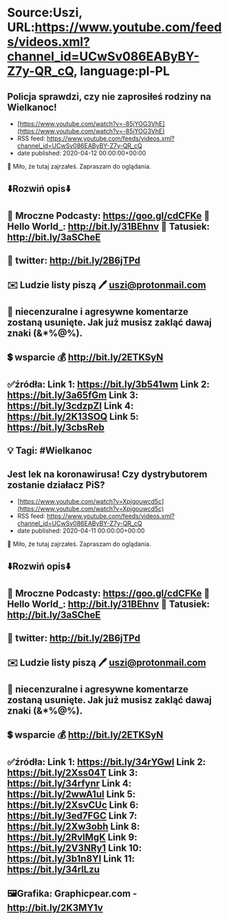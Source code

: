 # Source:Uszi, URL:https://www.youtube.com/feeds/videos.xml?channel_id=UCwSv086EAByBY-Z7y-QR_cQ, language:pl-PL

## Policja sprawdzi, czy nie zaprosiłeś rodziny na Wielkanoc!
 - [https://www.youtube.com/watch?v=-85jYOG3VhE](https://www.youtube.com/watch?v=-85jYOG3VhE)
 - RSS feed: https://www.youtube.com/feeds/videos.xml?channel_id=UCwSv086EAByBY-Z7y-QR_cQ
 - date published: 2020-04-12 00:00:00+00:00

🤪 Miło, że tutaj zajrzałeś.  Zapraszam do oglądania.

⬇️Rozwiń opis⬇️
------------------------------------------------------------
👀 Mroczne Podcasty: https://goo.gl/cdCFKe
👀 Hello World_: http://bit.ly/31BEhnv
👀 Tatusiek: http://bit.ly/3aSCheE
------------------------------------------------------------
👀 twitter: http://bit.ly/2B6jTPd
------------------------------------------------------------
✉️ Ludzie listy piszą 
🖊️ uszi@protonmail.com
------------------------------------------------------------
👺 niecenzuralne i agresywne komentarze zostaną usunięte.  Jak już musisz zakląć dawaj znaki (&*%@%).
------------------------------------------------------------
💲 wsparcie
💰 http://bit.ly/2ETKSyN
------------------------------------------------------------
✅źródła:
Link 1:                   https://bit.ly/3b541wm
Link 2:                   https://bit.ly/3a65fGm
Link 3:                   https://bit.ly/3cdzpZI
Link 4:                   https://bit.ly/2K13SOQ
Link 5:                   https://bit.ly/3cbsReb
---------------------------------------------------------------
💡 Tagi: #Wielkanoc
--------------------------------------------------------------

## Jest lek na koronawirusa! Czy dystrybutorem zostanie działacz PiS?
 - [https://www.youtube.com/watch?v=Xpjgouwcd5c](https://www.youtube.com/watch?v=Xpjgouwcd5c)
 - RSS feed: https://www.youtube.com/feeds/videos.xml?channel_id=UCwSv086EAByBY-Z7y-QR_cQ
 - date published: 2020-04-11 00:00:00+00:00

🤪 Miło, że tutaj zajrzałeś.  Zapraszam do oglądania.

⬇️Rozwiń opis⬇️
------------------------------------------------------------
👀 Mroczne Podcasty: https://goo.gl/cdCFKe
👀 Hello World_: http://bit.ly/31BEhnv
👀 Tatusiek: http://bit.ly/3aSCheE
------------------------------------------------------------
👀 twitter: http://bit.ly/2B6jTPd
------------------------------------------------------------
✉️ Ludzie listy piszą 
🖊️ uszi@protonmail.com
------------------------------------------------------------
👺 niecenzuralne i agresywne komentarze zostaną usunięte.  Jak już musisz zakląć dawaj znaki (&*%@%).
------------------------------------------------------------
💲 wsparcie
💰 http://bit.ly/2ETKSyN
------------------------------------------------------------
✅źródła:
Link 1:                   https://bit.ly/34rYGwI
Link 2:                   https://bit.ly/2Xss04T
Link 3:                   https://bit.ly/34rfynr
Link 4:                   https://bit.ly/2wwA1ul
Link 5:                   https://bit.ly/2XsvCUc
Link 6:                   https://bit.ly/3ed7FGC
Link 7:                   https://bit.ly/2Xw3obh
Link 8:                   https://bit.ly/2RvlMgK
Link 9:                   https://bit.ly/2V3NRy1
Link 10:                 https://bit.ly/3b1n8Yl 
Link 11:                 https://bit.ly/34rlLzu              
---------------------------------------------------------------
🖼Grafika: 
Graphicpear.com - http://bit.ly/2K3MY1v
-------------------------------------------------------------

